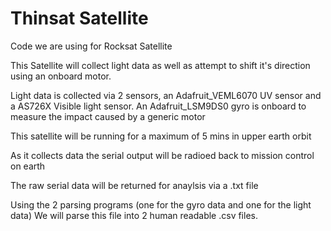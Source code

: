 # Thinsat Satellite
Code we are using for Rocksat Satellite

This Satellite will collect light data as well as attempt to shift it's direction using an onboard motor.

Light data is collected via 2 sensors, an Adafruit_VEML6070 UV sensor and a AS726X Visible light sensor.
An Adafruit_LSM9DS0 gyro is onboard to measure the impact caused by a generic motor

This satellite will be running for a maximum of 5 mins in upper earth orbit

As it collects data the serial output will be radioed back to mission control on earth

The raw serial data will be returned for anaylsis via a .txt file

Using the 2 parsing programs (one for the gyro data and one for the light data)
We will parse this file into 2 human readable .csv files.
